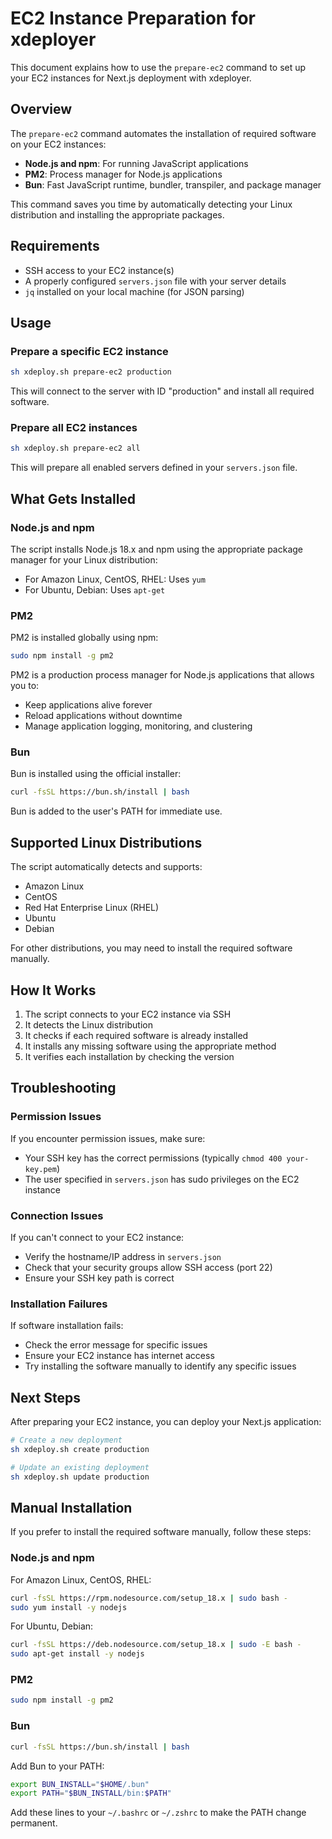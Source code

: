 # EC2 Instance Preparation for xdeployer

This document explains how to use the `prepare-ec2` command to set up your EC2 instances for Next.js deployment with xdeployer.

## Overview

The `prepare-ec2` command automates the installation of required software on your EC2 instances:

- **Node.js and npm**: For running JavaScript applications
- **PM2**: Process manager for Node.js applications
- **Bun**: Fast JavaScript runtime, bundler, transpiler, and package manager

This command saves you time by automatically detecting your Linux distribution and installing the appropriate packages.

## Requirements

- SSH access to your EC2 instance(s)
- A properly configured `servers.json` file with your server details
- `jq` installed on your local machine (for JSON parsing)

## Usage

### Prepare a specific EC2 instance

```bash
sh xdeploy.sh prepare-ec2 production
```

This will connect to the server with ID "production" and install all required software.

### Prepare all EC2 instances

```bash
sh xdeploy.sh prepare-ec2 all
```

This will prepare all enabled servers defined in your `servers.json` file.

## What Gets Installed

### Node.js and npm

The script installs Node.js 18.x and npm using the appropriate package manager for your Linux distribution:

- For Amazon Linux, CentOS, RHEL: Uses `yum`
- For Ubuntu, Debian: Uses `apt-get`

### PM2

PM2 is installed globally using npm:

```bash
sudo npm install -g pm2
```

PM2 is a production process manager for Node.js applications that allows you to:
- Keep applications alive forever
- Reload applications without downtime
- Manage application logging, monitoring, and clustering

### Bun

Bun is installed using the official installer:

```bash
curl -fsSL https://bun.sh/install | bash
```

Bun is added to the user's PATH for immediate use.

## Supported Linux Distributions

The script automatically detects and supports:

- Amazon Linux
- CentOS
- Red Hat Enterprise Linux (RHEL)
- Ubuntu
- Debian

For other distributions, you may need to install the required software manually.

## How It Works

1. The script connects to your EC2 instance via SSH
2. It detects the Linux distribution
3. It checks if each required software is already installed
4. It installs any missing software using the appropriate method
5. It verifies each installation by checking the version

## Troubleshooting

### Permission Issues

If you encounter permission issues, make sure:
- Your SSH key has the correct permissions (typically `chmod 400 your-key.pem`)
- The user specified in `servers.json` has sudo privileges on the EC2 instance

### Connection Issues

If you can't connect to your EC2 instance:
- Verify the hostname/IP address in `servers.json`
- Check that your security groups allow SSH access (port 22)
- Ensure your SSH key path is correct

### Installation Failures

If software installation fails:
- Check the error message for specific issues
- Ensure your EC2 instance has internet access
- Try installing the software manually to identify any specific issues

## Next Steps

After preparing your EC2 instance, you can deploy your Next.js application:

```bash
# Create a new deployment
sh xdeploy.sh create production

# Update an existing deployment
sh xdeploy.sh update production
```

## Manual Installation

If you prefer to install the required software manually, follow these steps:

### Node.js and npm

For Amazon Linux, CentOS, RHEL:
```bash
curl -fsSL https://rpm.nodesource.com/setup_18.x | sudo bash -
sudo yum install -y nodejs
```

For Ubuntu, Debian:
```bash
curl -fsSL https://deb.nodesource.com/setup_18.x | sudo -E bash -
sudo apt-get install -y nodejs
```

### PM2

```bash
sudo npm install -g pm2
```

### Bun

```bash
curl -fsSL https://bun.sh/install | bash
```

Add Bun to your PATH:
```bash
export BUN_INSTALL="$HOME/.bun"
export PATH="$BUN_INSTALL/bin:$PATH"
```

Add these lines to your `~/.bashrc` or `~/.zshrc` to make the PATH change permanent.
